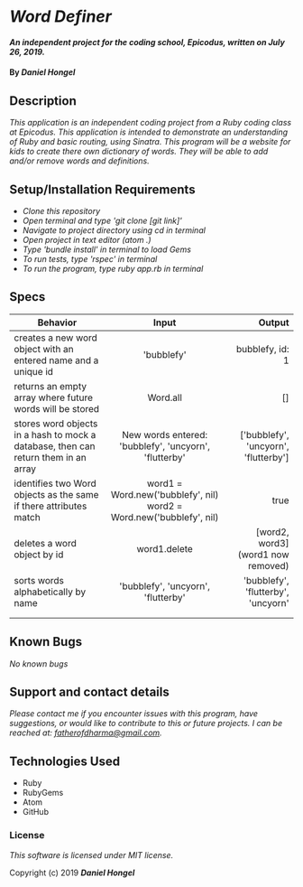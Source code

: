 # _Word Definer_

#### _An independent project for the coding school, Epicodus, written on July 26, 2019._

#### By _**Daniel Hongel**_

## Description

_This application is an independent coding project from a Ruby coding class at Epicodus. This application is intended to demonstrate an understanding of Ruby and basic routing, using Sinatra. This program will be a website for kids to create there own dictionary of words. They will be able to add and/or remove words and definitions._

## Setup/Installation Requirements

* _Clone this repository_
* _Open terminal and type 'git clone [git link]'_
* _Navigate to project directory using cd in terminal_
* _Open project in text editor (atom .)_
* _Type 'bundle install' in terminal to load Gems_
* _To run tests, type 'rspec' in terminal_
* _To run the program, type ruby app.rb in terminal_

## Specs
| Behavior | Input | Output |
| ------------- |:-------------:| -----:|
|creates a new word object with an entered name and a unique id| 'bubblefy' | bubblefy, id: 1|
|returns an empty array where future words will be stored|Word.all|[]|
|stores word objects in a hash to mock a database, then can return them in an array|New words entered: 'bubblefy', 'uncyorn', 'flutterby'| ['bubblefy', 'uncyorn', 'flutterby']|
|identifies two Word objects as the same if there attributes match| word1 = Word.new('bubblefy', nil) word2 = Word.new('bubblefy', nil) | true |
|deletes a word object by id|word1.delete|[word2, word3] (word1 now removed)|
|sorts words alphabetically by name|'bubblefy', 'uncyorn', 'flutterby'|'bubblefy', 'flutterby', 'uncyorn'|
||||
||||
## Known Bugs

_No known bugs_

## Support and contact details

_Please contact me if you encounter issues with this program, have suggestions, or would like to contribute to this or future projects. I can be reached at:  fatherofdharma@gmail.com._

## Technologies Used

* Ruby
* RubyGems
* Atom
* GitHub

### License
_This software is licensed under MIT license._

Copyright (c) 2019 **_Daniel Hongel_**
